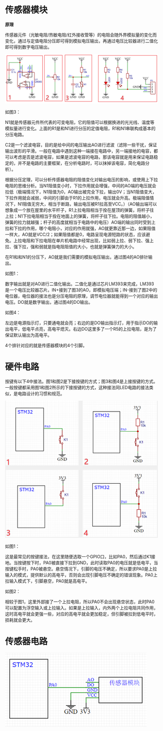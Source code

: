 # 传感器模块

**原理**

传感器元件（光敏电阻/热敏电阻/红外接收管等）的电阻会随外界模拟量的变化而变化，通过与定值电阻分压即可得到模拟电压输出，再通过电压比较器进行二值化即可得到数字电压输出。

<img src="./images/传感器电路.png" style="zoom:80%;" />

如图3：

N1就是传感器元件所代表的可变电阻，它的阻值可以根据换进的光光线、温度等模拟量进行变化。上面的R1是和N1进行分压的定值电阻，R1和N1串联构成基本的分压电路。

C2是一个滤波电容，目的是给中间的电压输出AO进行滤波（滤除一些干扰，保证输出波形的平滑。一般在电路中遇到这种一端接在电路中，另一端接地的电容，都可以考虑是否是滤波电容，如果是滤波电容的电路，那该电容就是用来保证电路稳定的，并不是电路的主要框架，在分析电路时，可以抹掉该电容，简化电路分析）。

根据分压定理，可以分析传感器电阻的阻值变化对输出电压的影响，或使用上下拉电阻的思维分析。当N1阻值变小时，下拉作用就会增强，中间的AO端的电压就会拉低（极端情况下，N1阻值为0，AO输出被完全下拉，输出0V；当N1阻值变大，下拉作用就会减弱，中间的引脚由于R1的上拉作用，电压就会升高。极端阻值情况下，N1阻值无穷大，相当于断路，输出电压被R1拉高至VCC。）（AO输出端可以想象成一个放在屋里的水平杆子，R1上拉电阻相当于拴在屋顶的弹簧，将杆子往上拉；N1下拉电阻相当于拴在地面上的弹簧，将杆子往下拉。电阻的阻值越小，弹簧的拉力就越强；杆子的高度就相当于电路中的电压）AO端的输出同时受到上拉和下拉的作用，哪个电阻小，对应的作用就强，AO就更靠近那一边，如果阻值一样大，AO就是VCC/2；如果阻值都是0，电路呈现电源短路的状态，应该避免。上拉电阻和下拉电阻在单片机电路中经常出现，比如弱上拉、弱下拉、强上拉、强下拉，强和弱就是指电阻阻值的大小，也就是弹簧弹力的大小。

在R1和和N1的分压下，AO就是我们需要的模拟电压输出，通过图4的AO排针输出。



如图1：

数字输出就是对AO进行二值化输出。二值化是通过芯片LM393来完成，LM393是一个电压比较器芯片。IN+接到了图3的AO，即模拟电压端；IN-接到了图2中的电位器，电位器的接法也是分压电阻的原理，调节电位器就能得到一个对应的输出电压。DO就是数字输出，通过图4的DO输出。



如图4：

左边是电源指示灯，只要通电就会亮；右边的是DO输出指示灯，用于指示DO的输出电平，低电平点亮，高电平熄灭。右边DO这里多了一个R5的上拉电阻，是为了保证默认输出为高电平。

4个排针对应的就是传感器模块的4个引脚。



# 硬件电路

按键有以下4中接法。图1和图2是下接按键的方式；图3和图4是上接按键的方式。一般按键都采用图1和图2所示的下接按键的方式，这种接法同LED电路的接法类似，是电路设计的习惯和规范。

<img src="./images/开关连接.png" style="zoom:67%;" />

如图1：

这是最常见的按键接法，在这里随便选取一个GPIO口，比如PA0，然后通过K1接地。当按键按下时，PA0被直接下拉到GND，此时读取PA0的电压就是低电平，当按键松手时，PA0被悬空。悬空情况下，引脚的电压不确定，所以要求PA0是上拉输入的模式，提供默认的高电平，否则会出现引脚电压不确定的错误现象。PA0上拉输入模式下，引脚悬空，PA0就是高电平。

如图2：

相较于图1，这里外部接了一个上拉电阻，所以PA0不会出现悬空状态，此时PA0可以配置为浮空输入或上拉输入。如果是上拉输入，内外两个上拉电阻共同作用，这时高电平就会更强一些，对应的高电平就会更加稳定，但引脚被拉到低电平时，损耗就会更大。



# 传感器电路

<img src="./images/传感器与STM32连接.png" style="zoom:70%;" />